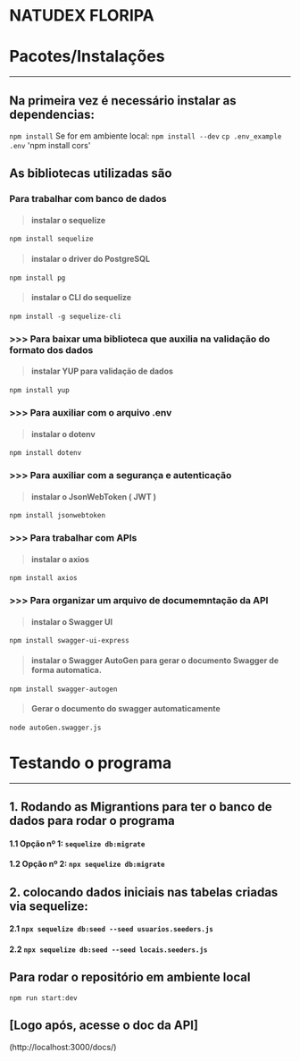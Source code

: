 

# **NATUDEX FLORIPA**



# Pacotes/Instalações
-----

## Na primeira vez é necessário instalar as dependencias:
`npm install`
 Se for em ambiente local: `npm install --dev`
`cp .env_example .env`
'npm install cors'

## As bibliotecas utilizadas são

###  Para trabalhar com banco de dados
>  #### instalar o sequelize
`npm install sequelize` 
> #### instalar o driver do PostgreSQL
`npm install pg` 
> #### instalar o CLI do sequelize
`npm install -g sequelize-cli` 

### >>> Para baixar uma biblioteca que auxilia na validação do formato dos dados
> #### instalar YUP para validação de dados
`npm install yup`

### >>> Para auxiliar com o arquivo .env
> #### instalar o dotenv
`npm install dotenv`

### >>> Para auxiliar com a segurança e autenticação
> #### instalar o JsonWebToken ( JWT )
`npm install jsonwebtoken`

### >>> Para trabalhar com APIs
> #### instalar o axios
`npm install axios`

###  >>> Para organizar um arquivo de documemntação da API
> #### instalar o Swagger UI
`npm install swagger-ui-express`
> #### instalar o Swagger AutoGen para gerar o documento Swagger de forma automatica.
`npm install swagger-autogen`
> #### Gerar o documento do swagger automaticamente
`node autoGen.swagger.js`




# Testando o programa
---------------------------------------------------------

## 1. Rodando as Migrantions para ter o banco de dados para rodar o programa
#### 1.1 Opção nº 1: `sequelize db:migrate`
#### 1.2 Opção nº 2: `npx sequelize db:migrate`

## 2. colocando dados iniciais nas tabelas criadas via sequelize:
#### 2.1 `npx sequelize db:seed --seed usuarios.seeders.js`
#### 2.2 `npx sequelize db:seed --seed locais.seeders.js`

## Para rodar o repositório em ambiente local
`npm run start:dev`
## [Logo após, acesse o doc da API]
(http://localhost:3000/docs/)